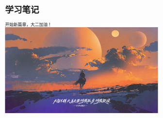 # 学习笔记
开始新篇章，大二加油！
![title](https://raw.githubusercontent.com/Yuppie898988/LearningNotes-images/main/Notes/2021/02/21/8469969-1613839337529.jpg)